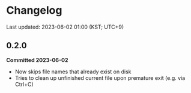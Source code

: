 # Changelog
Last updated: 2023-06-02 01:00 (KST; UTC+9)

## 0.2.0
**Committed 2023-06-02**
- Now skips file names that already exist on disk
- Tries to clean up unfinished current file upon premature exit (e.g. via Ctrl+C)